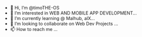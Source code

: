 - 👋 Hi, I’m @timoTHE-OS
- 👀 I’m interested in WEB AND MOBILE APP DEVELOPMENT...
- 🌱 I’m currently learning @ Malhub, alX...
- 💞️ I’m looking to collaborate on Web Dev Projects ...
- 📫 How to reach me ...

<!---
timoTHE-OS/timoTHE-OS is a ✨ special ✨ repository because its `README.md` (this file) appears on your GitHub profile.
You can click the Preview link to take a look at your changes.
--->
